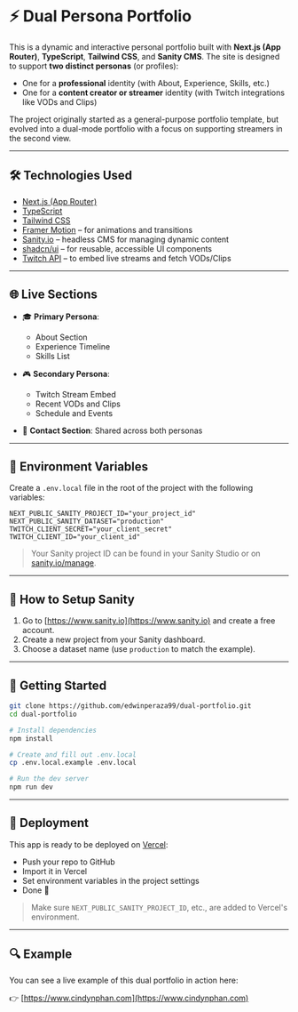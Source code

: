 # ⚡ Dual Persona Portfolio

This is a dynamic and interactive personal portfolio built with **Next.js (App Router)**, **TypeScript**, **Tailwind CSS**, and **Sanity CMS**. The site is designed to support **two distinct personas** (or profiles):

- One for a **professional** identity (with About, Experience, Skills, etc.)
- One for a **content creator or streamer** identity (with Twitch integrations like VODs and Clips)

The project originally started as a general-purpose portfolio template, but evolved into a dual-mode portfolio with a focus on supporting streamers in the second view.

---

## 🛠️ Technologies Used

- [Next.js (App Router)](https://nextjs.org/docs/app)
- [TypeScript](https://www.typescriptlang.org/)
- [Tailwind CSS](https://tailwindcss.com/)
- [Framer Motion](https://www.framer.com/motion/) – for animations and transitions
- [Sanity.io](https://www.sanity.io/) – headless CMS for managing dynamic content
- [shadcn/ui](https://ui.shadcn.com/) – for reusable, accessible UI components
- [Twitch API](https://dev.twitch.tv/docs/api/) – to embed live streams and fetch VODs/Clips

---

## 🌐 Live Sections

- 🎓 **Primary Persona**:

  - About Section
  - Experience Timeline
  - Skills List

- 🎮 **Secondary Persona**:

  - Twitch Stream Embed
  - Recent VODs and Clips
  - Schedule and Events

- 💬 **Contact Section**: Shared across both personas

---

## 🧪 Environment Variables

Create a `.env.local` file in the root of the project with the following variables:

```.env
NEXT_PUBLIC_SANITY_PROJECT_ID="your_project_id"
NEXT_PUBLIC_SANITY_DATASET="production"
TWITCH_CLIENT_SECRET="your_client_secret"
TWITCH_CLIENT_ID="your_client_id"
```

> Your Sanity project ID can be found in your Sanity Studio or on [sanity.io/manage](https://www.sanity.io/manage).

---

## 🔧 How to Setup Sanity

1. Go to [https://www.sanity.io](https://www.sanity.io) and create a free account.
2. Create a new project from your Sanity dashboard.
3. Choose a dataset name (use `production` to match the example).

---

## 🚀 Getting Started

```bash
git clone https://github.com/edwinperaza99/dual-portfolio.git
cd dual-portfolio

# Install dependencies
npm install

# Create and fill out .env.local
cp .env.local.example .env.local

# Run the dev server
npm run dev
```

---

## 🚢 Deployment

This app is ready to be deployed on [Vercel](https://vercel.com/):

- Push your repo to GitHub
- Import it in Vercel
- Set environment variables in the project settings
- Done 🎉

> Make sure `NEXT_PUBLIC_SANITY_PROJECT_ID`, etc., are added to Vercel's environment.

---

## 🔍 Example

You can see a live example of this dual portfolio in action here:

👉 [https://www.cindynphan.com](https://www.cindynphan.com)
